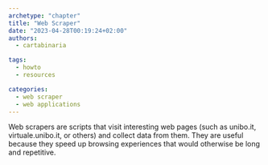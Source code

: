 ```yaml
---
archetype: "chapter"
title: "Web Scraper"
date: "2023-04-28T00:19:24+02:00"
authors:
  - cartabinaria

tags:
  - howto
  - resources

categories:
  - web scraper
  - web applications
---
```


Web scrapers are scripts that visit interesting web pages (such as unibo.it, virtuale.unibo.it, or others) and collect data from them. They are useful because they speed up browsing experiences that would otherwise be long and repetitive.